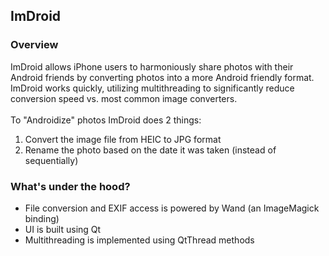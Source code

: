 <h2>ImDroid</h2>

<h3>Overview</h3>
ImDroid allows iPhone users to harmoniously share photos with their Android friends by converting photos into a more Android friendly format.  ImDroid works quickly, utilizing multithreading to significantly reduce conversion speed vs. most common image converters. 
<br><br>
To "Androidize" photos ImDroid does 2 things:
<ol>
<li>Convert the image file from HEIC to JPG format</li>
<li>Rename the photo based on the date it was taken (instead of sequentially)</li>
</ol>


<h3>What's under the hood?</h3>

* File conversion and EXIF access is powered by Wand (an ImageMagick binding) 
* UI is built using Qt
* Multithreading is implemented using QtThread methods

